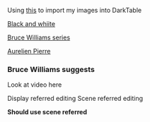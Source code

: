 Using [this](https://mathiashueber.com/migrate-from-lightroom-to-open-source-alternative/) to import my images into DarkTable

[Black and whiite](https://mel365.com/darktable-black-and-white/)

[Bruce Williams series](https://www.youtube.com/watch?v=xNvCA7lzMHI)

[Aurelien Pierre](https://www.youtube.com/watch?v=fQmjKteAYt8)

### Bruce Williams suggests

Look at video here

Display referred editing
Scene referred editing

**Should use scene referred**






